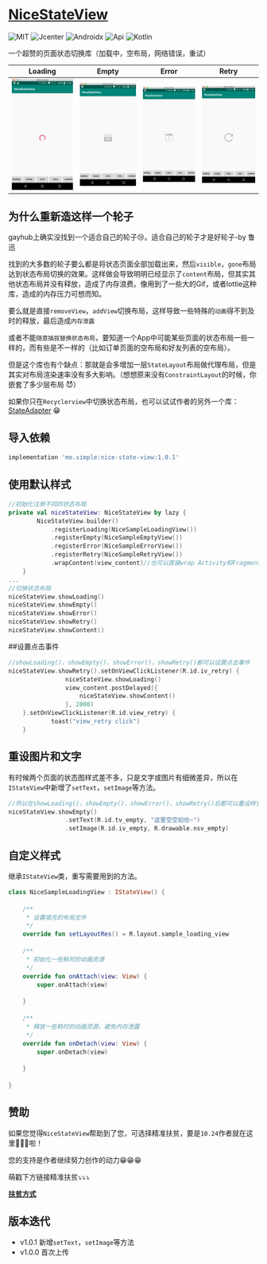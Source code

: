 # **[NiceStateView](https://github.com/simplepeng/NiceStateView)**

![MIT](https://img.shields.io/badge/License-MIT-orange?style=flat-square)  ![Jcenter](https://img.shields.io/badge/Jcenter-1.0.1-brightgreen?style=flat-square)  ![Androidx](https://img.shields.io/badge/Androidx-Yes-blue?style=flat-square)  ![Api](https://img.shields.io/badge/Api-14+-blueviolet?style=flat-square)  ![Kotlin](https://img.shields.io/badge/Kotlin-Yes-ff6984?style=flat-square)

一个超赞的页面状态切换库（加载中，空布局，网络错误，重试）

| Loading | Empty | Error | Retry |
| ------- | ----- | ----- | ----- |
| ![](images/img_loading.png) | ![](images/img_empty.png) | ![](images/img_error.png) | ![](images/img_retry.png) |

## 为什么重新造这样一个轮子

gayhub上确实没找到一个适合自己的轮子😢。适合自己的轮子才是好轮子-by 鲁迅

找到的大多数的轮子要么都是将状态页面全部加载出来，然后`visible`，`gone`布局达到状态布局切换的效果。这样做会导致明明已经显示了`content`布局，但其实其他状态布局并没有释放，造成了内存浪费。像用到了一些大的Gif，或者lottie这种库，造成的内存压力可想而知。

要么就是直接`removeView`，`addView`切换布局，这样导致一些特殊的`动画`得不到及时的释放，最后造成`内存泄露`

或者不能`随意插拔替换状态布局`，要知道一个App中可能某些页面的状态布局一些一样的，而有些是不一样的（比如订单页面的空布局和好友列表的空布局）。

但是这个库也有个缺点：那就是会多增加一层`StateLayout`布局做代理布局，但是其实对布局渲染速率没有多大影响。（想想原来没有`ConstraintLayout`的时候，你嵌套了多少层布局 😈）

如果你只在`Recyclerview`中切换状态布局，也可以试试作者的另外一个库：[StateAdapter](https://github.com/simplepeng/StateAdapter) 😁

## 导入依赖

```groovy
implementation 'me.simple:nice-state-view:1.0.1'
```

## 使用默认样式

```kotlin
//初始化注册不同的状态布局
private val niceStateView: NiceStateView by lazy {
        NiceStateView.builder()
            .registerLoading(NiceSampleLoadingView())
            .registerEmpty(NiceSampleEmptyView())
            .registerError(NiceSampleErrorView())
            .registerRetry(NiceSampleRetryView())
            .wrapContent(view_content)//也可以直接wrap Activity和Fragment
    }
...
//切换状态布局
niceStateView.showLoading()
niceStateView.showEmpty()
niceStateView.showError()
niceStateView.showRetry()
niceStateView.showContent()
```

##设置点击事件

```kotlin
//showLoading()，showEmpty()，showError()，showRetry()都可以设置点击事件
niceStateView.showRetry().setOnViewClickListener(R.id.iv_retry) {
                niceStateView.showLoading()
                view_content.postDelayed({
                    niceStateView.showContent()
                }, 2000)
	}.setOnViewClickListener(R.id.view_retry) {
            toast("view_retry click")
	}
```

## 重设图片和文字

有时候两个页面的状态图样式差不多，只是文字或图片有细微差异，所以在`IStateView`中新增了`setText`，`setImage`等方法。

```kotlin
//所以在showLoading()，showEmpty()，showError()，showRetry()后都可以重设样式
niceStateView.showEmpty()
                .setText(R.id.tv_empty, "这里空空如也~")
                .setImage(R.id.iv_empty, R.drawable.nsv_empty)
```

## 自定义样式

继承`IStateView`类，重写需要用到的方法。

```kotlin
class NiceSampleLoadingView : IStateView() {

    /**
     * 设置填充的布局文件
     */
    override fun setLayoutRes() = R.layout.sample_loading_view

    /**
     * 初始化一些耗时的动画资源
     */
    override fun onAttach(view: View) {
        super.onAttach(view)

    }

    /**
     * 释放一些耗时的动画资源，避免内存泄露
     */
    override fun onDetach(view: View) {
        super.onDetach(view)

    }

}
```

## 赞助

如果您觉得`NiceStateView`帮助到了您，可选择精准扶贫，要是`10.24`作者就在这里🙇🙇🙇啦！

您的支持是作者继续努力创作的动力😁😁😁

萌戳下方链接精准扶贫⤵️⤵️⤵️

**[扶贫方式](https://simplepeng.github.io/merge_pay_code/)**

## 版本迭代

* v1.0.1 新增`setText`，`setImage`等方法
* v1.0.0 首次上传